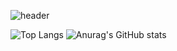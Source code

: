 
![header](https://capsule-render.vercel.app/api?type=venom&color=auto&height=250&section=header&text=Kyutark%20Kim&fontSize=50&fontcolor=auto)

![Top Langs](https://github-readme-stats.vercel.app/api/top-langs/?username=Kyutark&layout=compact)
![Anurag's GitHub stats](https://github-readme-stats.vercel.app/api?username=Kyutark&show_icons=true&theme=transparent)
